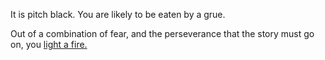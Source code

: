 It is pitch black. You are likely to be eaten by a grue.

Out of a combination of fear, and the perseverance that the story must go on, you [light a fire.](../light-fire/fire.md)

